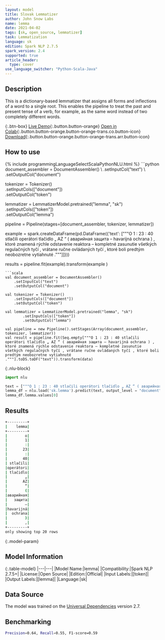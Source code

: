 ```yaml
---
layout: model
title: Slovak Lemmatizer
author: John Snow Labs
name: lemma
date: 2021-04-02
tags: [sk, open_source, lemmatizer]
task: Lemmatization
language: sk
edition: Spark NLP 2.7.5
spark_version: 2.4
supported: true
article_header:
  type: cover
use_language_switcher: "Python-Scala-Java"
---
```


## Description

This is a dictionary-based lemmatizer that assigns all forms and inflections of a word to a single root. This enables the pipeline to treat the past and present tense of a verb, for example, as the same word instead of two completely different words.

{:.btn-box}
[Live Demo](https://demo.johnsnowlabs.com/public/TEXT_PREPROCESSING/){:.button.button-orange}
[Open in Colab](https://colab.research.google.com/github/JohnSnowLabs/spark-nlp-workshop/blob/master/tutorials/streamlit_notebooks/TEXT_PREPROCESSING.ipynb){:.button.button-orange.button-orange-trans.co.button-icon}
[Download](https://s3.amazonaws.com/auxdata.johnsnowlabs.com/public/models/lemma_sk_2.7.5_2.4_1617386917040.zip){:.button.button-orange.button-orange-trans.arr.button-icon}

## How to use



<div class="tabs-box" markdown="1">
{% include programmingLanguageSelectScalaPythonNLU.html %}
```python
document_assembler = DocumentAssembler() \
    .setInputCol("text") \
    .setOutputCol("document")

tokenizer = Tokenizer()\
    .setInputCols(["document"]) \
    .setOutputCol("token")

lemmatizer = LemmatizerModel.pretrained("lemma", "sk") \
        .setInputCols(["token"]) \
        .setOutputCol("lemma")

pipeline = Pipeline(stages=[document_assembler, tokenizer, lemmatizer])

example = spark.createDataFrame(pd.DataFrame({'text': ["""O 1 : 23 : 40 stlačili operátori tlačidlo „ AZ “ ( аварийная защита – havarijná ochrana ) , ktoré znamená rýchle odstavenie reaktora – kompletné zasunutie všetkých regulačných tyčí , vrátane ručne ovládaných tyčí , ktoré boli predtým neobozretne vytiahnuté ."""]]}))

results = pipeline.fit(example).transform(example )
```
```scala
val document_assembler = DocumentAssembler()
    .setInputCol("text")
    .setOutputCol("document")

val tokenizer = Tokenizer()
    .setInputCols(["document"])
    .setOutputCol("token")

val lemmatizer = LemmatizerModel.pretrained("lemma", "sk")
        .setInputCols(["token"])
        .setOutputCol("lemma")

val pipeline = new Pipeline().setStages(Array(document_assembler, tokenizer, lemmatizer))
val result = pipeline.fit(Seq.empty["""O 1 : 23 : 40 stlačili operátori tlačidlo „ AZ “ ( аварийная защита – havarijná ochrana ) , ktoré znamená rýchle odstavenie reaktora – kompletné zasunutie všetkých regulačných tyčí , vrátane ručne ovládaných tyčí , ktoré boli predtým neobozretne vytiahnuté ."""].toDS.toDF("text")).transform(data)
```

{:.nlu-block}
```python
import nlu

text = ["""O 1 : 23 : 40 stlačili operátori tlačidlo „ AZ “ ( аварийная защита – havarijná ochrana ) , ktoré znamená rýchle odstavenie reaktora – kompletné zasunutie všetkých regulačných tyčí , vrátane ručne ovládaných tyčí , ktoré boli predtým neobozretne vytiahnuté ."""]
lemma_df = nlu.load('sk.lemma').predict(text, output_level = "document")
lemma_df.lemma.values[0]
```
</div>

## Results

```bash
+---------+
|    lemma|
+---------+
|        o|
|        1|
|        :|
|       23|
|        :|
|       40|
| stlačili|
|operátori|
| tlačidlo|
|        „|
|       AZ|
|        “|
|        (|
|аварийная|
|   защита|
|        –|
|havarijná|
|  ochrana|
|        )|
|        ,|
+---------+
only showing top 20 rows
```

{:.model-param}
## Model Information

{:.table-model}
|---|---|
|Model Name:|lemma|
|Compatibility:|Spark NLP 2.7.5+|
|License:|Open Source|
|Edition:|Official|
|Input Labels:|[token]|
|Output Labels:|[lemma]|
|Language:|sk|

## Data Source

The model was trained on the [Universal Dependencies](https://www.universaldependencies.org) version 2.7.

## Benchmarking

```bash
Precision=0.64, Recall=0.55, F1-score=0.59
```
